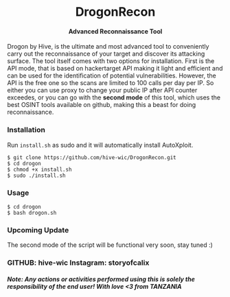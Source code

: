 <h1 align="center">DrogonRecon</h4>


<h4 align="center">Advanced Reconnaissance Tool</h4>



Drogon by Hive, is the ultimate and most advanced tool to conveniently carry out the reconnaissance of your target and discover its attacking surface. The tool itself comes with two options for installation. First is the API mode, that is based on hackertarget API making it light and efficient and can be used for the identification of potential vulnerabilities. However, the API is the free one so the scans are limited to 100 calls per day per IP. So either you can use proxy to change your public IP after API counter exceedes, or you can go with the <b>second mode</b> of this tool, which uses the best OSINT tools available on github, making this a beast for doing reconnaissance. 
</p>


### Installation
Run `install.sh` as sudo and it will automatically install AutoXploit.
```
$ git clone https://github.com/hive-wic/DrogonRecon.git
$ cd drogon
$ chmod +x install.sh
$ sudo ./install.sh
```

### Usage
```
$ cd drogon
$ bash drogon.sh 
```
### Upcoming Update
The second mode of the script will be functional very soon, stay tuned :)




### GITHUB: hive-wic   Instagram: storyofcalix  
##### Note: Any actions or activities performed using this is solely the responsibility of the end user! With love <3 from TANZANIA
